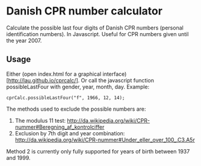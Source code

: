 # Danish CPR number calculator

Calculate the possible last four digits of Danish CPR numbers (personal identification numbers). In Javascript. Useful for CPR numbers given until the year 2007.

## Usage
Either (open index.html for a graphical interface)[http://lau.github.io/cprcalc/]. Or call the javascript function possibleLastFour with gender, year, month, day. Example:

    cprCalc.possibleLastFour("f", 1966, 12, 14);

The methods used to exclude the possible numbers are:

1. The modulus 11 test: http://da.wikipedia.org/wiki/CPR-nummer#Beregning_af_kontrolciffer
2. Exclusion by 7th digit and year combination: http://da.wikipedia.org/wiki/CPR-nummer#Under_eller_over_100_.C3.A5r

Method 2 is currently only fully supported for years of birth between 1937 and 1999.
